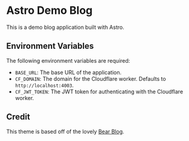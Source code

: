 # Astro Demo Blog

This is a demo blog application built with Astro.

## Environment Variables

The following environment variables are required:

- `BASE_URL`: The base URL of the application.
- `CF_DOMAIN`: The domain for the Cloudflare worker. Defaults to `http://localhost:4003`.
- `CF_JWT_TOKEN`: The JWT token for authenticating with the Cloudflare worker.

## Credit

This theme is based off of the lovely [Bear Blog](https://github.com/HermanMartinus/bearblog/).
